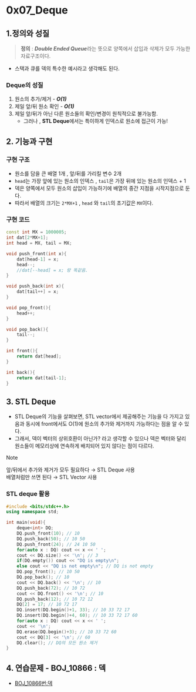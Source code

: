 # 0x07_Deque
## 1.정의와 성질

> **정의** : ***Double Ended Queue***라는 뜻으로 양쪽에서 삽입과 삭제가 모두 가능한 자료구조이다. 
- 스택과 큐를 덱의 특수한 예시라고 생각해도 된다.

### Deque의 성질
1. 원소의 추가/제거 - ***O(1)***
2. 제일 앞/뒤 원소 확인 - ***O(1)***
3. 제일 앞/뒤가 아닌 다른 원소들의 확인/변경이 원칙적으로 불가능함.
    - 그러나 , **STL Deque**에서는 특이하게 인덱스로 원소에 접근이 가능!

## 2. 기능과 구현

### 구현 구조 

- 원소를 담을 큰 배열 1개 , 앞/뒤를 가리킬 변수 2개 
- `head`는 가장 앞에 있는 원소의 인덱스 , `tail`은 가장 뒤에 있는 원소의 인덱스 + 1
- 덱은 양쪽에서 모두 원소의 삽입이 가능하기에 배열의 중간 지점을 시작지점으로 둔다.
- 따라서 배열의 크기는 `2*MX+1` , `head` 와 `tail`의 초기값은 `MX`이다.

### 구현 코드 

```cpp
const int MX = 1000005;
int dat[2*MX+1];
int head = MX, tail = MX;

void push_front(int x){
    dat[head-1] = x;
    head--; 
    //dat[--head] = x; 랑 똑같음.
}

void push_back(int x){
    dat[tail++] = x;
}

void pop_front(){
    head++;
}

void pop_back(){
    tail--;
}

int front(){
    return dat[head];
}

int back(){
    return dat[tail-1];
}
```
## 3. STL Deque
- STL Deque의 기능을 살펴보면, STL vector에서 제공해주는 기능을 다 가지고 있음과 동시에 front에서도 O(1)에 원소의 추가와 제거까지 가능하다는 점을 알 수 있다.
- 그래서, 덱이 벡터의 상위호환이 아닌가? 라고 생각할 수 있으나 덱은 벡터와 달리 원소들이 메모리상에 연속하게 배치되어 있지 않다는 점이 다르다. 

> [!Note] 
> 앞/뒤에서 추가와 제거가 모두 필요하다 → STL Deque 사용 \
> 배열처럼만 쓰면 된다 → STL Vector 사용
### STL deque 활용
```cpp
#include <bits/stdc++.h>
using namespace std;

int main(void){
    deque<int> DQ;
    DQ.push_front(10); // 10
    DQ.push_back(50); // 10 50
    DQ.push_front(24); // 24 10 50
    for(auto x : DQ) cout << x << ' ';
    cout << DQ.size() << '\n'; // 3
    if(DQ.empty()) cout << "DQ is empty\n";
    else cout << "DQ is not empty\n"; // DQ is not empty
    DQ.pop_front(); // 10 50
    DQ.pop_back(); // 10
    cout << DQ.back() << '\n'; // 10
    DQ.push_back(72); // 10 72
    cout << DQ.front() << '\n'; // 10
    DQ.push_back(12); // 10 72 12
    DQ[2] = 17; // 10 72 17
    DQ.insert(DQ.begin()+1, 33); // 10 33 72 17
    DQ.insert(DQ.begin()+4, 60); // 10 33 72 17 60
    for(auto x : DQ) cout << x << ' ';
    cout << '\n';
    DQ.erase(DQ.begin()+3); // 10 33 72 60
    cout << DQ[3] << '\n'; // 60
    DQ.clear(); // DQ의 모든 원소 제거
}
```
## 4. 연습문제 - BOJ_10866 : 덱 
- [BOJ_10866번:덱](https://www.acmicpc.net/problem/10866)
